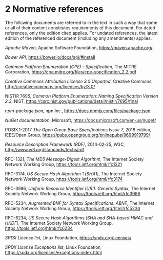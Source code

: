 # 2 Normative references

The following documents are referred to in the text in such a way that some or all of their content constitutes requirements of this document. For dated references, only the edition cited applies. For undated references, the latest edition of the referenced document (including any amendments) applies.

*Apache Maven*, Apache Software Foundation, https://maven.apache.org/

*Bower API*, https://bower.io/docs/api/#install

*Common Platform Enumeration (CPE) – Specification*, The MITRE Corporation, https://cpe.mitre.org/files/cpe-specification_2.2.pdf

*Creative Commons Attribution License 3.0 Unported*, Creative Commons, http://creativecommons.org/licenses/by/3.0/

NISTIR 7695, *Common Platform Enumeration: Naming Specification Version 2.3*, NIST, https://csrc.nist.gov/publications/detail/nistir/7695/final

*npm-package.json*, npn Inc., https://docs.npmjs.com/files/package.json

*NuGet documentation*, Microsoft, https://docs.microsoft.com/en-us/nuget/

POSIX.1-2017 *The Open Group Base Specifications Issue 7*, 2018 edition, IEEE/Open Group, https://pubs.opengroup.org/onlinepubs/9699919799/

*Resource Description Framework (RDF)*, 2014-02-25, W3C, http://www.w3.org/standards/techs/rdf

RFC-1321, *The MD5 Message-Digest Algorithm*, The Internet Society Network Working Group, https://tools.ietf.org/html/rfc1321

RFC-3174, *US Secure Hash Algorithm 1 (SHA1)*, The Internet Society Network Working Group, https://tools.ietf.org/html/rfc3174

RFC-3986, *Uniform Resource Identifier (URI): Generic Syntax*, The Internet Society Network Working Group, https://tools.ietf.org/html/rfc3986

RFC-5234, *Augmented BNF for Syntax Specifications: ABNF*, The Internet Society Network Working Group, https://tools.ietf.org/html/rfc5234

RFC-6234, *US Secure Hash Algorithms (SHA and SHA-based HMAC and HKDF)*, The Internet Society Network Working Group, https://tools.ietf.org/html/rfc6234

*SPDX License list*, Linux Foundation, https://spdx.org/licenses/

*SPDX License Exceptions list*, Linux Foundation, https://spdx.org/licenses/exceptions-index.html
